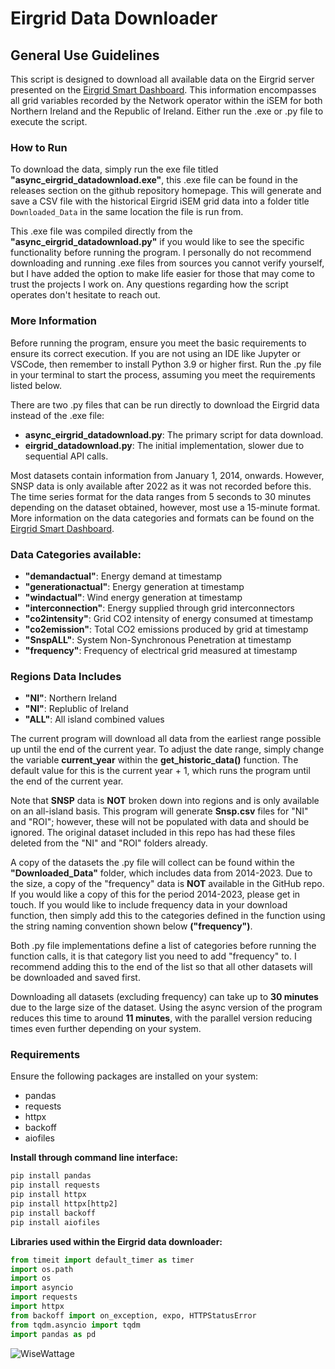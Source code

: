 # Eirgrid Data Downloader

## General Use Guidelines
This script is designed to download all available data on the Eirgrid server presented on the [Eirgrid Smart Dashboard](https://www.smartgriddashboard.com/#all/demand). This information encompasses all grid variables recorded by the Network operator within the iSEM for both Northern Ireland and the Republic of Ireland. Either run the .exe or .py file to execute the script.

### How to Run
To download the data, simply run the exe file titled **"async_eirgrid_datadownload.exe"**, this .exe file can be found in the releases section on the github repository homepage. This will generate and save a CSV file with the historical Eirgrid iSEM grid data into a folder title `Downloaded_Data` in the same location the file is run from. 

This .exe file was compiled directly from the **"async_eirgrid_datadownload.py"** if you would like to see the specific functionality before running the program. I personally do not recommend downloading and running .exe files from sources you cannot verify yourself, but I have added the option to make life easier for those that may come to trust the projects I work on. Any questions regarding how the script operates don't hesitate to reach out.

### More Information
Before running the program, ensure you meet the basic requirements to ensure its correct execution. If you are not using an IDE like Jupyter or VSCode, then remember to install Python 3.9 or higher first. Run the .py file in your terminal to start the process, assuming you meet the requirements listed below.

There are two .py files that can be run directly to download the Eirgrid data instead of the .exe file:
- **async_eirgrid_datadownload.py**: The primary script for data download.
- **eirgrid_datadownload.py**: The initial implementation, slower due to sequential API calls.

Most datasets contain information from January 1, 2014, onwards. However, SNSP data is only available after 2022 as it was not recorded before this. The time series format for the data ranges from 5 seconds to 30 minutes depending on the dataset obtained, however, most use a 15-minute format. More information on the data categories and formats can be found on the [Eirgrid Smart Dashboard](https://www.smartgriddashboard.com/#all).

### Data Categories available:
- **"demandactual"**: Energy demand at timestamp
- **"generationactual"**: Energy generation at timestamp
- **"windactual"**: Wind energy generation at timestamp
- **"interconnection"**: Energy supplied through grid interconnectors
- **"co2intensity"**: Grid CO2 intensity of energy consumed at timestamp
- **"co2emission"**: Total CO2 emissions produced by grid at timestamp
- **"SnspALL"**: System Non-Synchronous Penetration at timestamp
- **"frequency"**: Frequency of electrical grid measured at timestamp

### Regions Data Includes
- **"NI"**: Northern Ireland
- **"NI"**: Replublic of Ireland
- **"ALL"**: All island combined values

The current program will download all data from the earliest range possible up until the end of the current year. To adjust the date range, simply change the variable **current_year** within the **get_historic_data()** function. The default value for this is the current year + 1, which runs the program until the end of the current year.

Note that **SNSP** data is **NOT** broken down into regions and is only available on an all-island basis. This program will generate **Snsp.csv** files for "NI" and "ROI"; however, these will not be populated with data and should be ignored. The original dataset included in this repo has had these files deleted from the "NI" and "ROI" folders already.

A copy of the datasets the .py file will collect can be found within the **"Downloaded_Data"** folder, which includes data from 2014-2023. Due to the size, a copy of the "frequency" data is **NOT** available in the GitHub repo. If you would like a copy of this for the period 2014-2023, please get in touch. If you would like to include frequency data in your download function, then simply add this to the categories defined in the function using the string naming convention shown below **("frequency")**. 

Both .py file implementations define a list of categories before running the function calls, it is that category list you need to add "frequency" to. I recommend adding this to the end of the list so that all other datasets will be downloaded and saved first.

Downloading all datasets (excluding frequency) can take up to **30 minutes** due to the large size of the dataset. Using the async version of the program reduces this time to around **11 minutes**, with the parallel version reducing times even further depending on your system.


### Requirements
Ensure the following packages are installed on your system:

- pandas
- requests
- httpx
- backoff
- aiofiles

**Install through command line interface:**
```python
pip install pandas
pip install requests
pip install httpx
pip install httpx[http2]
pip install backoff
pip install aiofiles
```
    
**Libraries used within the Eirgrid data downloader:**
```python
from timeit import default_timer as timer
import os.path
import os
import asyncio
import requests
import httpx
from backoff import on_exception, expo, HTTPStatusError
from tqdm.asyncio import tqdm
import pandas as pd
```

![WiseWattage](https://i.imgur.com/Y7oMz2Y.png)
